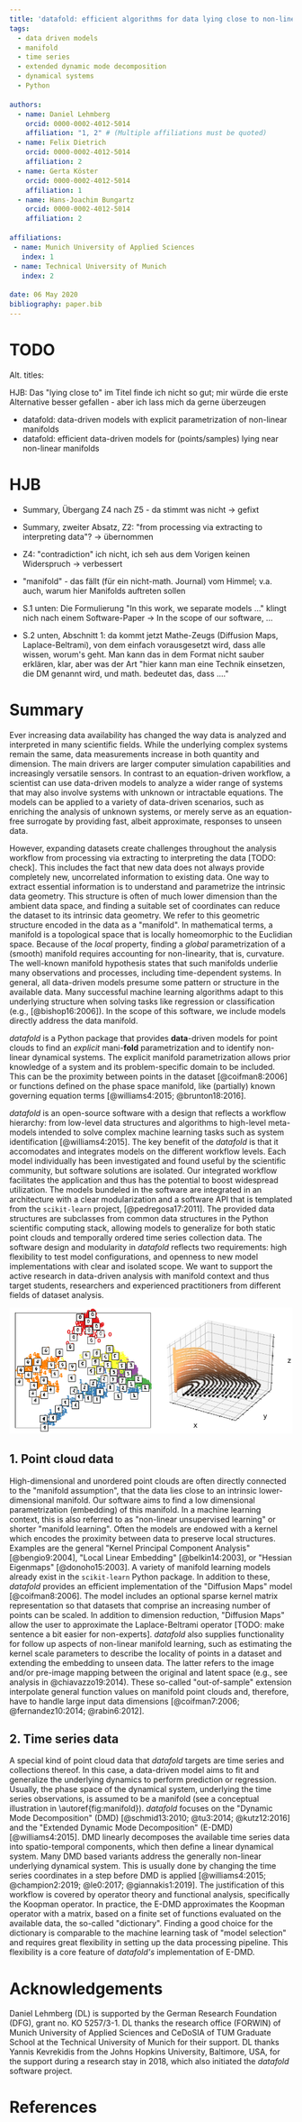```yaml
---
title: 'datafold: efficient algorithms for data lying close to non-linear manifolds'
tags:
  - data driven models
  - manifold 
  - time series
  - extended dynamic mode decomposition 
  - dynamical systems
  - Python
 
authors:
  - name: Daniel Lehmberg
    orcid: 0000-0002-4012-5014
    affiliation: "1, 2" # (Multiple affiliations must be quoted)
  - name: Felix Dietrich
    orcid: 0000-0002-4012-5014
    affiliation: 2
  - name: Gerta Köster 
    orcid: 0000-0002-4012-5014
    affiliation: 1
  - name: Hans-Joachim Bungartz
    orcid: 0000-0002-4012-5014
    affiliation: 2
  
affiliations:
 - name: Munich University of Applied Sciences
   index: 1
 - name: Technical University of Munich
   index: 2

date: 06 May 2020
bibliography: paper.bib
---
```


# TODO
Alt. titles:

HJB: Das "lying close to" im Titel finde ich nicht so gut; mir würde die erste Alternative besser gefallen - aber ich lass mich da gerne überzeugen 

* datafold: data-driven models with explicit parametrization of non-linear manifolds
* datafold: efficient data-driven models for (points/samples) lying near non-linear manifolds


# HJB

* Summary, Übergang Z4 nach Z5 - da stimmt was nicht -> gefixt

* Summary, zweiter Absatz, Z2: "from processing via extracting to interpreting data"? -> übernommen

* Z4: "contradiction" ich nicht, ich seh aus dem Vorigen keinen Widerspruch -> verbessert

* "manifold" - das fällt (für ein nicht-math. Journal) vom Himmel; v.a. auch, warum hier Manifolds auftreten sollen

* S.1 unten: Die Formulierung "In this work, we separate models ..." klingt nich nach einem Software-Paper -> In the scope of our software, ...

* S.2 unten, Abschnitt 1: da kommt jetzt Mathe-Zeugs (Diffusion Maps, Laplace-Beltrami), von dem einfach vorausgesetzt wird, dass alle wissen, worum's geht. Man kann das in dem Format nicht sauber erklären, klar, aber was der Art "hier kann man eine Technik einsetzen, die DM genannt wird, und math. bedeutet das, dass ...." 

# Summary
Ever increasing data availability has changed the way data is analyzed and interpreted in many scientific fields. While the underlying complex systems remain the same, data measurements increase in both quantity and dimension. The main drivers are larger computer simulation capabilities and increasingly versatile sensors. In contrast to an equation-driven workflow, a scientist can use data-driven models to analyze a wider range of systems that may also involve systems with unknown or intractable equations. The models can be applied to a variety of data-driven scenarios, such as enriching the analysis of unknown systems, or merely serve as an equation-free surrogate by providing fast, albeit approximate, responses to unseen data. 

However, expanding datasets create challenges throughout the analysis workflow from processing via extracting to interpreting the data [TODO: check]. This includes the fact that new data does not always provide completely new, uncorrelated information to existing data. One way to extract essential information is to understand and parametrize the intrinsic data geometry. This structure is often of much lower dimension than the ambient data space, and finding a suitable set of coordinates can reduce the dataset to its intrinsic data geometry. We refer to this geometric structure encoded in the data as a "manifold". In mathematical terms, a manifold is a topological space that is locally homeomorphic to the Euclidian space. Because of the *local* property, finding a *global* parametrization of a (smooth) manifold requires accounting for non-linearity, that is, curvature. The well-known manifold hypothesis states that such manifolds underlie many observations and processes, including time-dependent systems. In general, all data-driven models presume some pattern or structure in the available data. Many successful machine learning algorithms adapt to this underlying structure when solving tasks like regression or classification (e.g., [@bishop16:2006]). In the scope of this software, we include models directly address the data manifold. 

*datafold* is a Python package that provides **data**-driven models for point clouds to find an *explicit* mani-**fold** parametrization and to identify non-linear dynamical systems. The explicit manifold parametrization allows prior knowledge of a system and its problem-specific domain to be included. This can be the proximity between points in the dataset [@coifman8:2006] or functions defined on the phase space manifold, like (partially) known governing equation terms [@williams4:2015; @brunton18:2016].

*datafold* is an open-source software with a design that reflects a workflow hierarchy: from low-level data structures and algorithms to high-level meta-models intended to solve complex machine learning tasks such as system identification [@williams4:2015]. The key benefit of the *datafold* is that it accomodates and integrates models on the different workflow levels. Each model individually has been investigated and found useful by the scientific community, but software solutions are isolated. Our integrated workflow facilitates the application and thus has the potential to boost widespread utilization. The models bundeled in the software are integrated in an architecture with a clear modularization and a software API that is templated from the `scikit-learn` project, [@pedregosa17:2011]. The provided data structures are subclasses from common data structures in the Python scientific computing stack, allowing models to generalize for both static point clouds and temporally ordered time series collection data. The software design and modularity in *datafold* reflects two requirements: high flexibility to test model configurations, and openness to new model implementations with clear and isolated scope. We want to support the active research in data-driven analysis with manifold context and thus target students, researchers and experienced practitioners from different fields of dataset analysis.

![(Left) Point cloud of embedded hand written digits between 0 and 5 with "Diffusion Maps" model. Each point has 64 dimensions where each dimension represents a pixel of an 8 x 8 image. (Right) Conceptual illustration of a three dimensional time series forming a phase space with geometrical structure. The time series start in the `(x,y)` plane and end in the `z`-axis \label{fig:manifold}](manifold_figure.png)

## 1. Point cloud data

High-dimensional and unordered point clouds are often directly connected to the "manifold assumption", that the data lies close to an intrinsic lower-dimensional manifold. Our software aims to find a low dimensional parametrization (embedding) of this manifold. In a machine learning context, this is also referred to as "non-linear unsupervised learning" or shorter "manifold learning". Often the models are endowed with a kernel which encodes the proximity between data to preserve local structures. Examples are the general "Kernel Principal Component Analysis" [@bengio9:2004], "Local Linear Embedding" [@belkin14:2003], or "Hessian Eigenmaps" [@donoho15:2003]. A variety of manifold learning models already exist in the `scikit-learn` Python package. In addition to these, *datafold* provides an efficient implementation of the "Diffusion Maps" model [@coifman8:2006]. The model includes an optional sparse kernel matrix representation so that datasets that comprise an increasing number of points can be scaled. In addition to dimension reduction, "Diffusion Maps" allow the user to approximate the Laplace-Beltrami operator [TODO: make sentence a bit easier for non-experts]. *datafold* also supplies functionality for follow up aspects of non-linear manifold learning, such as estimating the kernel scale parameters to describe the locality of points in a dataset and extending the embedding to unseen data. The latter refers to the image and/or pre-image mapping between the original and latent space (e.g., see analysis in @chiavazzo19:2014). These so-called "out-of-sample" extension interpolate general function values on manifold point clouds and, therefore, have to handle large input data dimensions [@coifman7:2006; @fernandez10:2014; @rabin6:2012].

## 2. Time series data
A special kind of point cloud data that *datafold* targets are time series and collections thereof. In this case, a data-driven model aims to fit and generalize the underlying dynamics to perform prediction or regression. Usually, the phase space of the dynamical system, underlying the time series observations, is assumed to be a manifold (see a conceptual illustration in \autoref{fig:manifold}). *datafold* focuses on the "Dynamic Mode Decomposition" (DMD) [@schmid13:2010; @tu3:2014; @kutz12:2016] and the "Extended Dynamic Mode Decomposition" (E-DMD) [@williams4:2015]. DMD linearly decomposes the available time series data into spatio-temporal components, which then define a linear dynamical system. Many DMD based variants address the generally non-linear underlying dynamical system. This is usually done by changing the time series coordinates in a step before DMD is applied [@williams4:2015; @champion2:2019; @le0:2017; @giannakis1:2019]. The justification of this workflow is covered by operator theory and functional analysis, specifically the Koopman operator. In practice, the E-DMD approximates the Koopman operator with a matrix, based on a finite set of functions evaluated on the available data, the so-called "dictionary". Finding a good choice for the dictionary is comparable to the machine learning task of "model selection" and requires great flexibility in setting up the data processing pipeline. This flexibility is a core feature of *datafold's* implementation of E-DMD. 

# Acknowledgements

Daniel Lehmberg (DL) is supported by the German Research Foundation (DFG), grant no. KO 5257/3-1. DL thanks the research office (FORWIN) of Munich University of Applied Sciences and CeDoSIA of TUM Graduate School at the Technical University of Munich for their support. DL thanks Yannis Kevrekidis from the Johns Hopkins University, Baltimore, USA, for the support during a research stay in 2018, which also initiated the *datafold* software project.

# References
